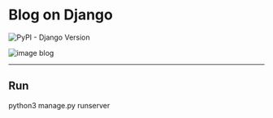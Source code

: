 # Blog on Django
![PyPI - Django Version](https://img.shields.io/pypi/djversions/Django?color=re&style=flat-square)

![image blog](https://github.com/andrew18ned/siteblog-on-django/blob/main/djangosite.png)

___
## Run
python3 manage.py runserver
